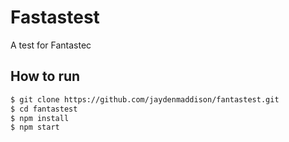 # Fastastest
A test for Fantastec

## How to run
```bash
$ git clone https://github.com/jaydenmaddison/fantastest.git
$ cd fantastest
$ npm install
$ npm start
```
